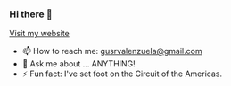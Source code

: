### Hi there 👋

[Visit my website](https://www.gusvalenzuela.com)

- 📫 How to reach me: gusrvalenzuela@gmail.com
- 💬 Ask me about ... ANYTHING!
- ⚡ Fun fact: I've set foot on the Circuit of the Americas.

<!--
**gusvalenzuela/gusvalenzuela** is a ✨ _special_ ✨ repository because its `README.md` (this file) appears on your GitHub profile.

Here are some ideas to get you started:

- 🔭 I’m currently working on ...
- 🌱 I’m currently learning ...
- 👯 I’m looking to collaborate on ...
- 🤔 I’m looking for help with ...
- 💬 Ask me about ...
- 📫 How to reach me: ...
- 😄 Pronouns: ...
- ⚡ Fun fact: ...
-->
